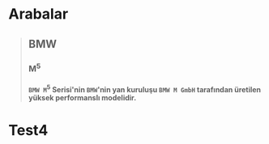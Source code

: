 # **Arabalar**
> ## **BMW**
> ### M<sup>5</sup>
> #### `BMW M`<sup>5</sup> Serisi'nin `BMW`'nin yan kuruluşu `BMW M GmbH` tarafından üretilen yüksek performanslı modelidir. 
# Test4
